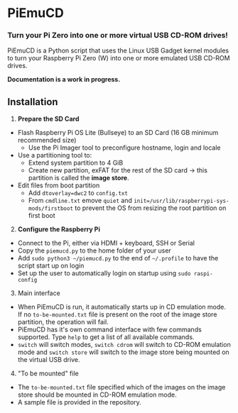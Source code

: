 # PiEmuCD

### Turn your Pi Zero into one or more virtual USB CD-ROM drives!

PiEmuCD is a Python script that uses the Linux USB Gadget kernel modules to turn your Raspberry Pi Zero (W) into one or more emulated USB CD-ROM drives.

**Documentation is a work in progress.**

## Installation

1. **Prepare the SD Card**

-   Flash Raspberry Pi OS Lite (Bullseye) to an SD Card (16 GB minimum recommended size)
    -   Use the Pi Imager tool to preconfigure hostname, login and locale
-   Use a partitioning tool to:
    -   Extend system partition to 4 GiB
    -   Create new partition, exFAT for the rest of the SD card -> this partition is called the **image store**.
-   Edit files from boot partition
    -   Add `dtoverlay=dwc2` to `config.txt`
    -   From `cmdline.txt` emove `quiet` and `init=/usr/lib/raspberrypi-sys-mods/firstboot` to prevent the OS from resizing the root partition on first boot

2. **Configure the Raspberry Pi**

-   Connect to the Pi, either via HDMI + keyboard, SSH or Serial
-   Copy the `piemucd.py` to the home folder of your user
-   Add `sudo python3 ~/piemucd.py` to the end of `~/.profile` to have the script start up on login
-   Set up the user to automatically login on startup using `sudo raspi-config`

3. Main interface

-   When PiEmuCD is run, it automatically starts up in CD emulation mode. If no `to-be-mounted.txt` file is present on the root of the image store partition, the operation will fail.
-   PiEmuCD has it's own command interface with few commands supported. Type `help` to get a list of all available commands.
-   `switch` will switch modes, `switch cdrom` will switch to CD-ROM emulation mode and `switch store` will switch to the image store being mounted on the virtual USB drive.

4. "To be mounted" file

-   The `to-be-mounted.txt` file specified which of the images on the image store should be mounted in CD-ROM emulation mode.
-   A sample file is provided in the repository.

